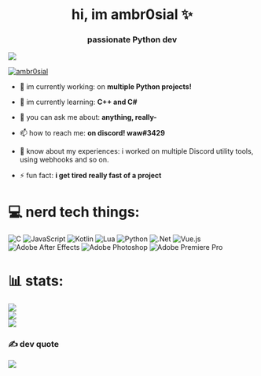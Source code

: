 <h1 align="center">hi, im ambr0sial ✨</h1>
<h3 align="center">passionate Python dev</h3>

[![](https://visitcount.itsvg.in/api?id=ambr0sial&icon=8&color=11)](https://visitcount.itsvg.in)

<p align="left"> <a href="https://github.com/ryo-ma/github-profile-trophy"><img src="https://github-profile-trophy.vercel.app/?username=ambr0sial" alt="ambr0sial" /></a> </p>

- 🔭 im currently working: on **multiple Python projects!**

- 🌱 im currently learning: **C++ and C#**

- 💬 you can ask me about: **anything, really-**

- 📫 how to reach me: **on discord! waw#3429**

- 📄 know about my experiences: i worked on multiple Discord utility tools, using webhooks and so on.

- ⚡ fun fact: **i get tired really fast of a project**

# 💻 nerd tech things:
![C](https://img.shields.io/badge/c-%2300599C.svg?style=for-the-badge&logo=c&logoColor=white) ![JavaScript](https://img.shields.io/badge/javascript-%23323330.svg?style=for-the-badge&logo=javascript&logoColor=%23F7DF1E) ![Kotlin](https://img.shields.io/badge/kotlin-%230095D5.svg?style=for-the-badge&logo=kotlin&logoColor=white) ![Lua](https://img.shields.io/badge/lua-%232C2D72.svg?style=for-the-badge&logo=lua&logoColor=white) ![Python](https://img.shields.io/badge/python-3670A0?style=for-the-badge&logo=python&logoColor=ffdd54) ![.Net](https://img.shields.io/badge/.NET-5C2D91?style=for-the-badge&logo=.net&logoColor=white) ![Vue.js](https://img.shields.io/badge/vuejs-%2335495e.svg?style=for-the-badge&logo=vuedotjs&logoColor=%234FC08D) ![Adobe After Effects](https://img.shields.io/badge/Adobe%20After%20Effects-9999FF.svg?style=for-the-badge&logo=Adobe%20After%20Effects&logoColor=white) ![Adobe Photoshop](https://img.shields.io/badge/adobephotoshop-%2331A8FF.svg?style=for-the-badge&logo=adobephotoshop&logoColor=white) ![Adobe Premiere Pro](https://img.shields.io/badge/Adobe%20Premiere%20Pro-9999FF.svg?style=for-the-badge&logo=Adobe%20Premiere%20Pro&logoColor=white)
# 📊 stats:
![](https://github-readme-stats.vercel.app/api?username=ambr0sial&theme=nightowl&hide_border=false&include_all_commits=false&count_private=false)<br/>
![](https://github-readme-streak-stats.herokuapp.com/?user=ambr0sial&theme=nightowl&hide_border=false)<br/>
![](https://github-readme-stats.vercel.app/api/top-langs/?username=ambr0sial&theme=nightowl&hide_border=false&include_all_commits=false&count_private=false&layout=compact)

### ✍️ dev quote
![](https://quotes-github-readme.vercel.app/api?type=horizontal&theme=radical)
